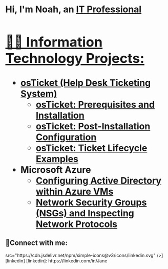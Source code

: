 <h1>Hi, I'm Noah, an <a href="https://www.linkedin.com/in/noah-downie-7b07a022b/">IT Professional
<h2>👨‍💻 Information Technology Projects:</h2>

- <b>osTicket (Help Desk Ticketing System)</b>
  - [osTicket: Prerequisites and Installation](https://github.com/joshmadakoredmonds/osticket-prereqs)
  - [osTicket: Post-Installation Configuration](https://github.com/joshmadakoredmonds/post-install-config)
  - [osTicket: Ticket Lifecycle Examples](https://github.com/joshmadakoredmonds/ticket-lifecycle)
- <b>Microsoft Azure</b>
  - [Configuring Active Directory within Azure VMs](https://github.com/joshmadakoredmonds/configure-ad)
  - [Network Security Groups (NSGs) and Inspecting Network Protocols](https://github.com/joshmadakoredmonds/azure-network-protocols)
<h2>🤳Connect with me:</h2>
src="https://cdn.jsdelivr.net/npm/simple-icons@v3/icons/linkedin.svg" />][linkedin]
[linkedin]: https://linkedin.com/in/Jane
